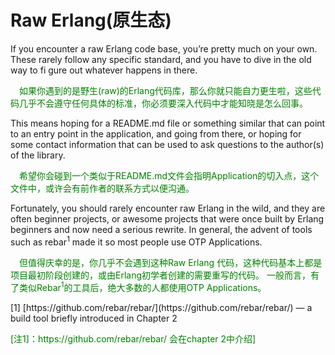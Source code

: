 # Raw Erlang(原生态)

<p></p>
If you encounter a raw Erlang code base, you’re pretty much on your own. These rarely follow any specific standard, and you have to dive in the old way to fi gure out whatever happens in there.
<p></p>
<font color="green">
&emsp;如果你遇到的是野生(raw)的Erlang代码库，那么你就只能自力更生啦，这些代码几乎不会遵守任何具体的标准，你必须要深入代码中才能知晓是怎么回事。
</font>
<p></p>
This means hoping for a README.md file or something similar that can point to an entry point in the application, and going from there, or hoping for some contact information that can be used to ask questions to the author(s) of the library.
<p></p>
<font color="green">
&emsp;希望你会碰到一个类似于README.md文件会指明Application的切入点，这个文件中，或许会有前作者的联系方式以便沟通。
</font>
<p></p>
Fortunately, you should rarely encounter raw Erlang in the wild, and they are often beginner projects, or awesome projects that were once built by Erlang beginners and now need a serious rewrite. In general, the advent of tools such as rebar<sup>1</sup> made it so most people use OTP Applications.
<p></p>
<font color="green">
&emsp;但值得庆幸的是，你几乎不会遇到这种Raw Erlang 代码，这种代码基本上都是项目最初阶段创建的，或由Erlang初学者创建的需要重写的代码。
一般而言，有了类似Rebar<sup>1</sup>的工具后，绝大多数的人都使用OTP Applications。
</font>
<p></p>
[1] [https://github.com/rebar/rebar/](https://github.com/rebar/rebar/) — a build tool briefly introduced in Chapter 2
<p></p>
<font color="green" >
[注1]：https://github.com/rebar/rebar/ 会在chapter 2中介绍]
</font>
